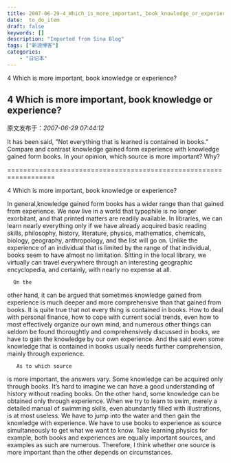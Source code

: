 ```yaml
---
title: 2007-06-29-4_Which_is_more_important,_book_knowledge_or_experience?
date:  to_do_item
draft: false
keywords: []
description: "Imported from Sina Blog"
tags: ["新浪博客"]
categories: 
    - "日记本"
---
```

4 Which is more important, book knowledge or experience?
## 4 Which is more important, book knowledge or experience?

 原文发布于：*2007-06-29 07:44:12*

It has been said, ”Not
everything that is learned is contained in books.” Compare and
contrast knowledge gained form experience with knowledge gained
form books. In your opinion, which source is more important?
Why?

==================================================================

4 Which is more important, book knowledge
or experience?

      
In general,knowledge gained form books has a wider range than that
gained from experience. We now live in a world that typophile is no
longer exorbitant, and that printed matters are readily available.
In libraries, we can learn nearly everything only if we have
already acquired basic reading skills, philosophy, history,
literature, physics, mathematics, chemicals, biology, geography,
anthropology, and the list will go on. Unlike the experience of an
individual that is limited by the range of that individual, books
seem to have almost no limitation. Sitting in the local library, we
virtually can travel everywhere through an interesting geographic
encyclopedia, and certainly, with nearly no expense at
all.

      On the
other hand, it can be argued that sometimes knowledge gained
from experience is much deeper and more comprehensive than that
gained from books. It is quite true that not every thing is
contained in books. How to deal with personal finance, how to cope
with current social trends, even how to most effectively organize
our own mind, and numerous other things can seldom be found
thoroughtly and comprehensively discussed in books, we have to gain
the knowledge by our own experience. And the said even some
knowledge that is contained in books usually needs further
comprehension, mainly through
experience.

       As to which source
is more important, the answers vary. Some knowledge can be acquired
only through books. It’s hard to imagine we can have a good
understanding of history without reading books. On the other hand,
some knowledge can be obtained only through experience. When we try
to learn to swim, merely a detailed manual of swimming skills, even
abundantly filled with illustrations, is at most useless. We have
to jump into the water and then gain the knowledge with experience.
We have to use books to experience as source simultaneously to get
what we want to know. Take learning physics for example, both books
and experiences are equally important sources, and examples as such
are numerous. Therefore, I think whether one source is more
important than the other depends on
circumstances.

 

 

 



